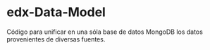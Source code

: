 # edx-Data-Model
Código para unificar en una sóla base de datos MongoDB los datos provenientes de diversas fuentes.
